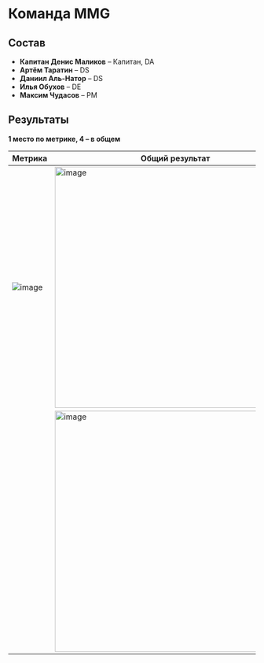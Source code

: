 # Команда MMG

## Состав
* **Капитан Денис Маликов** – Капитан, DA
* **Артём Таратин** – DS
* **Даниил Аль-Натор** – DS
* **Илья Обухов** – DE
* **Максим Чудасов** – PM

## Результаты
**1 место по метрике, 4 – в общем**


|                                                                                 Метрика | Общий результат                                                                                 
|-----------------------------------------------------------------------------------------|------------------------------------------------------------------------------------------------|
![image](https://github.com/user-attachments/assets/b77bd719-ecdf-4229-84bd-8f5dd500e285) | <img width="490" alt="image" src="https://github.com/user-attachments/assets/b1da7e9c-fe4a-49b7-b885-81e437968efb">
ㅤ                                                                                         | <img width="490" alt="image" src="https://github.com/user-attachments/assets/9509b1a2-f8df-47c8-b050-e3580a0e5249">

